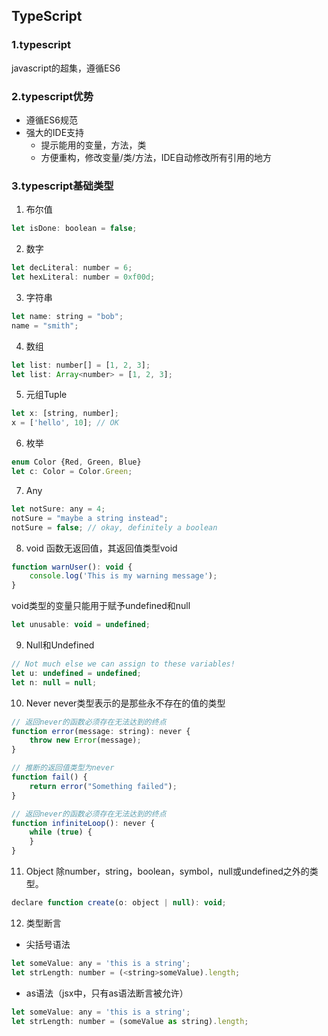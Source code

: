 ## TypeScript
### 1.typescript
javascript的超集，遵循ES6
### 2.typescript优势
* 遵循ES6规范
* 强大的IDE支持
    * 提示能用的变量，方法，类
    * 方便重构，修改变量/类/方法，IDE自动修改所有引用的地方
### 3.typescript基础类型
1. 布尔值
```js
let isDone: boolean = false;
```
2. 数字
```js
let decLiteral: number = 6;
let hexLiteral: number = 0xf00d;
```
3. 字符串
```js
let name: string = "bob";
name = "smith";
```
4. 数组
```js
let list: number[] = [1, 2, 3];
let list: Array<number> = [1, 2, 3];
```
5. 元组Tuple
```js
let x: [string, number];
x = ['hello', 10]; // OK
```
6. 枚举
```js
enum Color {Red, Green, Blue}
let c: Color = Color.Green;
```
7. Any
```js
let notSure: any = 4;
notSure = "maybe a string instead";
notSure = false; // okay, definitely a boolean
```
8. void
函数无返回值，其返回值类型void
```js
function warnUser(): void {
    console.log('This is my warning message');
}
```
void类型的变量只能用于赋予undefined和null
```js
let unusable: void = undefined;
```
9. Null和Undefined
```js
// Not much else we can assign to these variables!
let u: undefined = undefined;
let n: null = null;
```
10. Never
never类型表示的是那些永不存在的值的类型
```js
// 返回never的函数必须存在无法达到的终点
function error(message: string): never {
    throw new Error(message);
}

// 推断的返回值类型为never
function fail() {
    return error("Something failed");
}

// 返回never的函数必须存在无法达到的终点
function infiniteLoop(): never {
    while (true) {
    }
}
```
11. Object
除number，string，boolean，symbol，null或undefined之外的类型。
```js
declare function create(o: object | null): void;
```
12. 类型断言
* 尖括号语法
```js
let someValue: any = 'this is a string';
let strLength: number = (<string>someValue).length;
```
* as语法（jsx中，只有as语法断言被允许）
```js
let someValue: any = 'this is a string';
let strLength: number = (someValue as string).length;
```